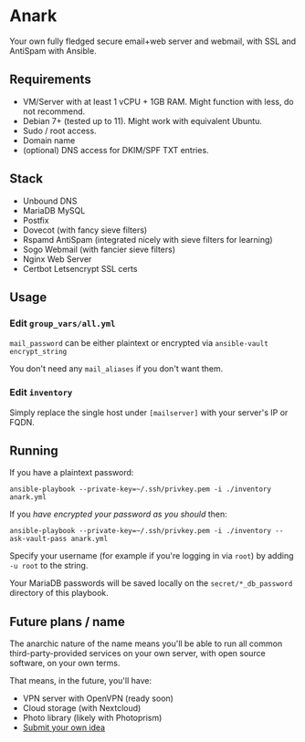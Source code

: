 # Anark
Your own fully fledged secure email+web server and webmail, with SSL and AntiSpam with Ansible.

## Requirements
- VM/Server with at least 1 vCPU + 1GB RAM. Might function with less, do not recommend.
- Debian 7+ (tested up to 11). Might work with equivalent Ubuntu.
- Sudo / root access.
- Domain name 
- (optional) DNS access for DKIM/SPF TXT entries.

## Stack
- Unbound DNS
- MariaDB MySQL
- Postfix 
- Dovecot (with fancy sieve filters)
- Rspamd AntiSpam (integrated nicely with sieve filters for learning)
- Sogo Webmail (with fancier sieve filters)
- Nginx Web Server
- Certbot Letsencrypt SSL certs

## Usage
### Edit `group_vars/all.yml`
`mail_password` can be either plaintext or encrypted via `ansible-vault encrypt_string`

You don't need any `mail_aliases` if you don't want them.

### Edit `inventory`
Simply replace the single host under `[mailserver]` with your server's IP or FQDN.

## Running
If you have a plaintext password:

`ansible-playbook --private-key=~/.ssh/privkey.pem -i ./inventory anark.yml` 

If you _have encrypted your password as you should_ then:

`ansible-playbook --private-key=~/.ssh/privkey.pem -i ./inventory --ask-vault-pass anark.yml`

Specify your username (for example if you're logging in via `root`) by adding `-u root` to the string.

Your MariaDB passwords will be saved locally on the `secret/*_db_password` directory of this playbook.


## Future plans / name
The anarchic nature of the name means you'll be able to run all common third-party-provided services on your own server, with open source software, on your own terms.

That means, in the future, you'll have:
- VPN server with OpenVPN (ready soon)
- Cloud storage (with Nextcloud)
- Photo library (likely with Photoprism)
- [Submit your own idea](https://github.com/eolix/anark/issues/new/choose)
